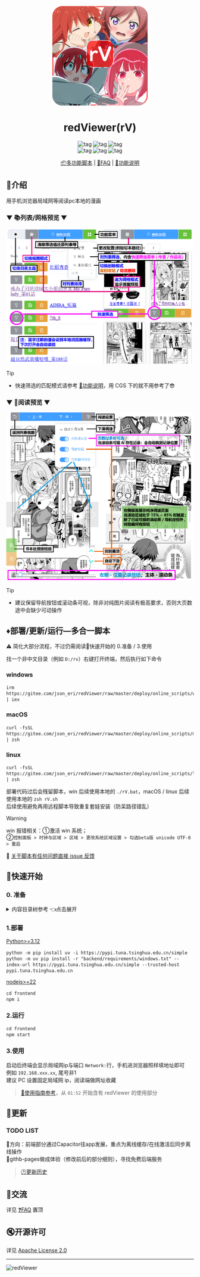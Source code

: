 <div align="center">

   <a href="https://github.com/jasoneri/ComicGUISpider" target="_blank">
    <img src="frontend/public/logo.png" alt="logo">
  </a>
  <h1 id="logo">redViewer(rV)</h1>
  <img src="https://img.shields.io/badge/Platform-Win%20|%20macOS%20|%20linux-blue?color=red" alt="tag">
  <img src="https://img.shields.io/badge/-3.12%2B-red.svg?logo=python" alt="tag">
  <img src="https://img.shields.io/badge/-vite.js-red.svg?logo=vue.js" alt="tag">
  <br>
  <img src="https://img.shields.io/badge/-👉-red.svg" alt="tag">
  <img src="https://img.shields.io/github/stars/jasoneri/redViewer?style=social&logo=github" alt="tag">
  <img src="https://img.shields.io/badge/-👈%20CGS过来的请涨它吧%20😹-red.svg" alt="tag">

  <p align="center">
  <a href="#️部署更新运行多合一脚本">📦多功能脚本</a> | 
  <a href="https://github.com/jasoneri/redViewer/wiki/FAQ">📖FAQ</a> | 
  <a href="https://github.com/jasoneri/redViewer/wiki/Feat">🎲功能说明</a>
  </p>
</div>

## 📑介绍

用手机浏览器局域网等阅读pc本地的漫画

### ▼ 📚列表/网格预览 ▼

![books_list.jpg](docs/assets/books_list.png)

> [!Tip]  
> - 快速筛选的匹配模式请参考 [🎲功能说明](https://github.com/jasoneri/redViewer/wiki/Feat)，用 CGS 下的就不用参考了😎  

### ▼ 📗阅读预览 ▼

![book.jpg](docs/assets/book.png)

> [!Tip]  
> - 建议保留导航按钮或滚动条可视，除非对纯图片阅读有极高要求，否则大页数途中会缺少可动操作  

## ♦️部署/更新/运行—多合一脚本

⚠️ 简化大部分流程，不过仍需阅读🚀快速开始的 0.准备 / 3.使用

找一个非中文目录（例如 `D:/rv`）右键打开终端，然后执行如下命令

### windows

```shell
irm https://gitee.com/json_eri/redViewer/raw/master/deploy/online_scripts/windows.ps1 | iex
```

### macOS

```shell
curl -fsSL https://gitee.com/json_eri/redViewer/raw/master/deploy/online_scripts/macos.sh | zsh
```

### linux

```shell
curl -fsSL https://gitee.com/json_eri/redViewer/raw/master/deploy/online_scripts/linux.sh | zsh
```

部署代码过后会残留脚本，win 后续使用本地的 `./rV.bat`，macOS / linux 后续使用本地的 `zsh rV.sh`  
后续使用避免再用远程脚本导致重复套娃安装（防呆路径错乱）  

> [!Warning]  
> win 报错相关：①激活 win 系统；  
> ②`控制面板 > 时钟与区域 > 区域 > 更改系统区域设置 > 勾选beta版 unicode UTF-8 > 重启`  

🚩 [关于脚本有任何问题直接 issue 反馈](https://github.com/jasoneri/redViewer/issues/new)

## 🚀快速开始

### 0. 准备

<details>
<summary> 内容目录树参考 👈点击展开</summary>

CGS 下载漫画<u>**并整合章节后(表漫的话)**</u>的话就是这结构，否则把漫画放进该目录的 `web` 文件夹内

```shell
D:\Comic                              
   ├── web                            # 放内容（使用`CGS`的话目录结构就是已定的，使用自定义的话就需要创建这个`web`文件夹）
   |    └── GrandBlue碧蓝之海_第62话
   |         ├── 1.jpg
   |         ├── 2.jpg
   |         ......
   └── web_handle                     # 程序创建的操作处理目录
        ├── save                      # 被保存的书
        ├── remove                    # 被移除的书
        └── record.txt                # 保存/移除/删除的记录，与`CGS.exe`的工具箱中的`已阅最新话数记录`关联
```

配置：`backend/conf.yml`中`path`的值，默认`D:\Comic`

</details>

### 1.部署

[Python>=3.12](https://python.p2hp.com/downloads/)

```shell
python -m pip install uv -i https://pypi.tuna.tsinghua.edu.cn/simple
python -m uv pip install -r "backend/requirements/windows.txt" --index-url https://pypi.tuna.tsinghua.edu.cn/simple --trusted-host pypi.tuna.tsinghua.edu.cn
```

[nodejs>=22](https://nodejs.cn/en/download)

```shell
cd frontend
npm i
```

### 2.运行

```shell
cd frontend
npm start
```

### 3.使用

启动后终端会显示局域网ip与端口 `Network:`行，手机进浏览器照样填地址即可  
例如 `192.168.xxx.xx`, 尾号非1  
建议 PC 设置固定局域网 ip，阅读端做网址收藏

> [🎥使用指南参考](https://www.veed.io/view/zh-CN/688ae765-2bfb-4deb-9495-32b24a273373?panel=comments)，从 `01:52` 开始含有 redViewer 的使用部分

## 📢更新

### TODO LIST

🔳方向：前端部分通过Capacitor往app发展，重点为离线缓存/在线激活后同步离线操作  
🔳githb-pages做成体验（修改前后的部分细则），寻找免费后端服务  

> [🕑更新历史](https://github.com/jasoneri/redViewer/wiki/Changelog)

## 💬交流

详见 [❓FAQ](https://github.com/jasoneri/redViewer/wiki/FAQ) 置顶

## 🔇开源许可

详见 [Apache License 2.0](https://github.com/jasoneri/redViewer/blob/master/LICENSE)

---

![redViewer](https://count.getloli.com/get/@comic_viewer?theme=rule34)
